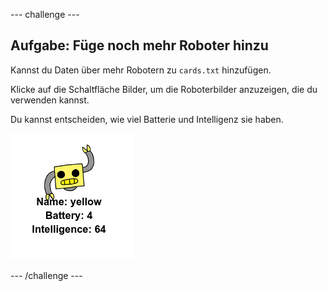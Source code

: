 \--- challenge \---

## Aufgabe: Füge noch mehr Roboter hinzu

Kannst du Daten über mehr Robotern zu `cards.txt` hinzufügen.

Klicke auf die Schaltfläche Bilder, um die Roboterbilder anzuzeigen, die du verwenden kannst.

Du kannst entscheiden, wie viel Batterie und Intelligenz sie haben.

![screenshot](images/robotrumps-yellow.png)

\--- /challenge \---